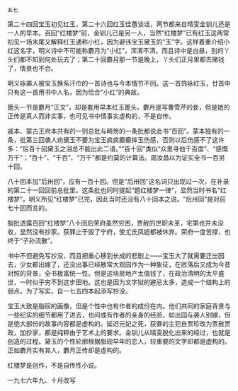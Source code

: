     五七 

   第二十四回宝玉初见红玉，第二十六回红玉佳蕙谈话，两节都来自晴雯金钏儿还是一人的早本。百回“红楼梦”前，金钏儿已是另一人，当然“红楼梦”已有红玉这两常初见一场末尾又解释红玉通称小红，因为避讳宝玉黛玉的“玉”字。这样着重介绍小红这名字，明义诗中不可能称麝月为“小红”，浑淆不清。而且诗中是白昼，别的丫头们都不知到何处玩去了；第二十回麝月那一节是晚上，丫头们正月里都去赌钱了，情景也不合。

   明义咏袭人被宝玉换系汗巾的一首诗也与今本情节不同。这一首饰咏红玉，廿首中只有这一首用书中人名，因为恰合“小红”的典故。

   篦头一节是麝月“正文”，却是套用早本红玉篦头。麝月是写曹雪芹的妾，但是她的正传是真人而非实事，也可见书中情事实虚构的，不是自传。

   戚本、蒙古王府本共有的一则总批与畸笏的一条批都说此书“百回”。蒙本独有的一条，批第三回袭人劝黛玉不要为宝玉疯疯癫癫摔玉伤感，否则以后伤感不了这许多：“后百十回黛玉之泪总不能出此二语。”“百十回”类似“众里寻他千百度”、“感慨万千”；“百十”、“千百”、“万千”都是约莫的计算法。周汝昌以为证实全书一百另十回。

   八十回本加“后卅回”，应有一百十回。但是“后卅回”这名词只出现过一次，在补录的第二十一回回前总批里。这条批也同时提起“题红楼梦一律”，显然当时书名“红楼梦”。明义所见“红楼梦”已完，因此当时还没有八十回本之说。“后卅回”是对前七十回而言的。

   脂批透露百回“红楼梦”八十回后荣府虽然穷困，贾赦的世职未革，宅第也并未没收，显然没有抄家。获罪止于毁了宁府，使尤氏凤姐都被休弃。荣府一度苦撑，也终于“子孙流散”。

   书中不但避免写抄没，而且把重心移到长成的悲剧上——宝玉大了就需要迁出园去，少女都出嫁了，还没出事已经散常大观园作为一种象征，在败落后又成为今昔对照的背景，全书极富统一性。但是这块房地产太值钱了，在政治清明的太平盛世，一时似乎穷不到这步田地。这也是因为文字狱的避忌太多，造成一个结构上的弱点。为了写实，自一七五四本起添写抄没。

   宝玉大致是脂砚的画像，但是个性中也有作者的成份在内。他们共同的家庭背景与一些纪实的细节都用了进去，也间或有作者的亲身的经验，如出园与袭人别嫁，但是绝大部份的故事内容都是虚构的。延迟元妃之死，获罪的主犯自贾珍改为贾赦贾政，加抄家，都是纯粹由于艺术上的要求。金钏儿从晴雯脱化出来的经过，也就是创造的过程。黛玉的个性轮廓根据脂砚早年的恋人，较重要的文字却都是虚构的。正如麝月实有其人，麝月正传却是虚构的。

   红楼梦是创作，不是自传性小说。

   一九七六年九、十月改写

